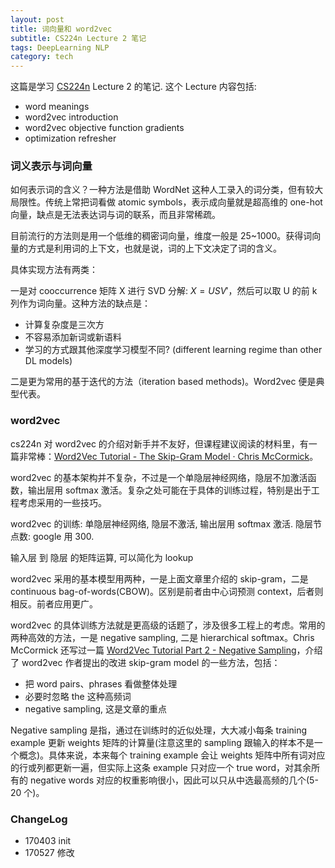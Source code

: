 ```yaml
---
layout: post
title: 词向量和 word2vec
subtitle: CS224n Lecture 2 笔记
tags: DeepLearning NLP
category: tech
---
```


这篇是学习 [CS224n](http://web.stanford.edu/class/cs224n/syllabus.html) Lecture 2 的笔记. 这个 Lecture 内容包括:

* word meanings
* word2vec introduction
* word2vec objective function gradients
* optimization refresher 

### 词义表示与词向量

如何表示词的含义？一种方法是借助 WordNet 这种人工录入的词分类，但有较大局限性。传统上常把词看做 atomic symbols，表示成向量就是超高维的 one-hot 向量，缺点是无法表达词与词的联系，而且非常稀疏。

目前流行的方法则是用一个低维的稠密词向量，维度一般是 25~1000。获得词向量的方式是利用词的上下文，也就是说，词的上下文决定了词的含义。

具体实现方法有两类：

一是对 cooccurrence 矩阵 X 进行 SVD 分解: $X = USV'$，然后可以取 U 的前 k 列作为词向量。这种方法的缺点是：
* 计算复杂度是三次方
* 不容易添加新词或新语料
* 学习的方式跟其他深度学习模型不同? (different learning regime than other DL models)

二是更为常用的基于迭代的方法（iteration based methods)。Word2vec 便是典型代表。

### word2vec

cs224n 对 word2vec 的介绍对新手并不友好，但课程建议阅读的材料里，有一篇非常棒：[Word2Vec Tutorial - The Skip-Gram Model · Chris McCormick](http://mccormickml.com/2016/04/19/word2vec-tutorial-the-skip-gram-model/)。

word2vec 的基本架构并不复杂，不过是一个单隐层神经网络，隐层不加激活函数，输出层用 softmax 激活。复杂之处可能在于具体的训练过程，特别是出于工程考虑采用的一些技巧。


word2vec 的训练: 单隐层神经网络, 隐层不激活, 输出层用 softmax 激活. 隐层节点数: google 用 300.

输入层 到 隐层 的矩阵运算, 可以简化为 lookup

word2vec 采用的基本模型用两种，一是上面文章里介绍的 skip-gram，二是 continuous bag-of-words(CBOW)。区别是前者由中心词预测 context，后者则相反。前者应用更广。

word2vec 的具体训练方法就是更高级的话题了，涉及很多工程上的考虑。常用的两种高效的方法，一是 negative sampling, 二是 hierarchical softmax。Chris McCormick 还写过一篇 [Word2Vec Tutorial Part 2 - Negative Sampling](http://mccormickml.com/2017/01/11/word2vec-tutorial-part-2-negative-sampling/)，介绍了 word2vec 作者提出的改进 skip-gram model 的一些方法，包括：
* 把 word pairs、phrases 看做整体处理
* 必要时忽略 the 这种高频词
* negative sampling, 这是文章的重点

Negative sampling 是指，通过在训练时的近似处理，大大减小每条 training example 更新 weights 矩阵的计算量(注意这里的 sampling 跟输入的样本不是一个概念)。具体来说，本来每个 training example 会让 weights 矩阵中所有词对应的行或列都更新一遍，但实际上这条 example 只对应一个 true word，对其余所有的 negative words 对应的权重影响很小，因此可以只从中选最高频的几个(5-20 个)。

### ChangeLog

* 170403 init
* 170527 修改
